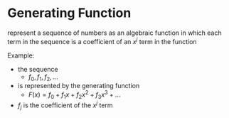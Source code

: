 # Generating Function
represent a sequence of numbers as an algebraic function in which each term in the sequence is a coefficient
of an $`x^{j}`$ term in the function  

Example:  
* the sequence  
  * $`f_{0},f_{1},f_{2},...`$   
* is represented by the generating function  
  * $`F(x) = f_{0} + f_{1}x + f_{2}x^2 + f_{3}x^3 + ...`$  
* $`f_{j}`$ is the coefficient of the $`x^j`$ term
